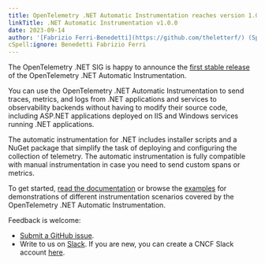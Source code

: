 ```yaml
---
title: OpenTelemetry .NET Automatic Instrumentation reaches version 1.0.0
linkTitle: .NET Automatic Instrumentation v1.0.0
date: 2023-09-14
author: '[Fabrizio Ferri-Benedetti](https://github.com/theletterf/) (Splunk)'
cSpell:ignore: Benedetti Fabrizio Ferri
---
```


The OpenTelemetry .NET SIG is happy to announce the
[first stable release](https://github.com/open-telemetry/opentelemetry-dotnet-instrumentation/releases/tag/v1.0.0)
of the OpenTelemetry .NET Automatic Instrumentation.

You can use the OpenTelemetry .NET Automatic Instrumentation to send traces,
metrics, and logs from .NET applications and services to observability backends
without having to modify their source code, including ASP.NET applications
deployed on IIS and Windows services running .NET applications.

The automatic instrumentation for .NET includes installer scripts and a NuGet
package that simplify the task of deploying and configuring the collection of
telemetry. The automatic instrumentation is fully compatible with manual
instrumentation in case you need to send custom spans or metrics.

To get started, [read the documentation](/docs/zero-code/net) or browse the
[examples](https://github.com/open-telemetry/opentelemetry-dotnet-instrumentation/tree/main/examples)
for demonstrations of different instrumentation scenarios covered by the
OpenTelemetry .NET Automatic Instrumentation.

Feedback is welcome:

- [Submit a GitHub issue](https://github.com/open-telemetry/opentelemetry-dotnet-instrumentation/issues/new).
- Write to us on [Slack](https://cloud-native.slack.com/archives/C01NR1YLSE7).
  If you are new, you can create a CNCF Slack account
  [here](https://slack.cncf.io/).
